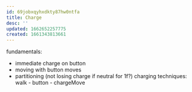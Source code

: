 ```yaml
---
id: 69jobxqyhxdkty87hw0ntfa
title: Charge
desc: ''
updated: 1662652257775
created: 1661343813661
---
```

fundamentals:
- immediate charge on button
- moving with button moves
- partitioning (not losing charge if neutral for 1f?)
charging techniques:
walk - button - chargeMove